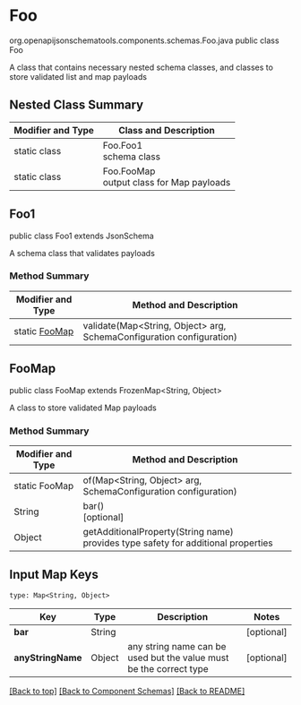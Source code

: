 # Foo
org.openapijsonschematools.components.schemas.Foo.java
public class Foo

A class that contains necessary nested schema classes, and classes to store validated list and map payloads

## Nested Class Summary
| Modifier and Type | Class and Description |
| ----------------- | ---------------------- |
| static class | Foo.Foo1<br> schema class |
| static class | Foo.FooMap<br> output class for Map payloads |

## Foo1
public class Foo1
extends JsonSchema

A schema class that validates payloads

### Method Summary
| Modifier and Type | Method and Description |
| ----------------- | ---------------------- |
| static [FooMap](#foomap) | validate(Map<String, Object> arg, SchemaConfiguration configuration) |

## FooMap
public class FooMap
extends FrozenMap<String, Object>

A class to store validated Map payloads

### Method Summary
| Modifier and Type | Method and Description |
| ----------------- | ---------------------- |
| static FooMap | of(Map<String, Object> arg, SchemaConfiguration configuration) |
| String | bar()<br>[optional] |
| Object | getAdditionalProperty(String name)<br>provides type safety for additional properties |

## Input Map Keys
```
type: Map<String, Object>
```
Key | Type |  Description | Notes
------------ | ------------- | ------------- | -------------
**bar** | String |  | [optional]
**anyStringName** | Object | any string name can be used but the value must be the correct type | [optional]

[[Back to top]](#top) [[Back to Component Schemas]](../../../README.md#Component-Schemas) [[Back to README]](../../../README.md)
